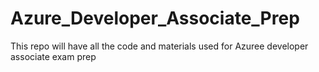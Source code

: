 # Azure_Developer_Associate_Prep
This repo will have all the code and materials used for Azuree developer associate exam prep
